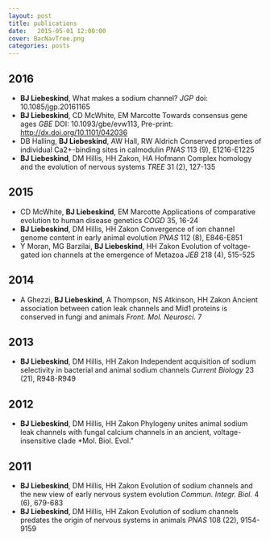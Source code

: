 ```yaml
---
layout: post
title: publications
date:   2015-05-01 12:00:00
cover: BacNavTree.png
categories: posts
---
```


## 2016

+ **BJ Liebeskind**, What makes a sodium channel? *JGP* doi: 10.1085/jgp.20161165
+ **BJ Liebeskind**, CD McWhite, EM Marcotte Towards consensus gene ages *GBE* DOI: 10.1093/gbe/evw113, Pre-print: http://dx.doi.org/10.1101/042036 
+ DB Halling, **BJ Liebeskind**, AW Hall, RW Aldrich Conserved properties of individual Ca2+-binding sites in calmodulin *PNAS* 113 (9), E1216-E1225
+ **BJ Liebeskind**, DM Hillis, HH Zakon, HA Hofmann Complex homology and the evolution of nervous systems *TREE* 31 (2), 127-135

## 2015

+ CD McWhite, **BJ Liebeskind**, EM Marcotte Applications of comparative evolution to human disease genetics *COGD* 35, 16-24
+ **BJ Liebeskind**, DM Hillis, HH Zakon Convergence of ion channel genome content in early animal evolution *PNAS* 112 (8), E846-E851
+ Y Moran, MG Barzilai, **BJ Liebeskind**, HH Zakon Evolution of voltage-gated ion channels at the emergence of Metazoa *JEB* 218 (4), 515-525

## 2014

+ A Ghezzi, **BJ Liebeskind**, A Thompson, NS Atkinson, HH Zakon Ancient association between cation leak channels and Mid1 proteins is conserved in fungi and animals *Front. Mol. Neurosci.* 7

## 2013

+ **BJ Liebeskind**, DM Hillis, HH Zakon Independent acquisition of sodium selectivity in bacterial and animal sodium channels *Current Biology* 23 (21), R948-R949

## 2012

+ **BJ Liebeskind**, DM Hillis, HH Zakon Phylogeny unites animal sodium leak channels with fungal calcium channels in an ancient, voltage-insensitive clade *Mol. Biol. Evol."

## 2011

+ **BJ Liebeskind**, DM Hillis, HH Zakon Evolution of sodium channels and the new view of early nervous system evolution *Commun. Integr. Biol.* 4 (6), 679-683
+ **BJ Liebeskind**, DM Hillis, HH Zakon Evolution of sodium channels predates the origin of nervous systems in animals *PNAS* 108 (22), 9154-9159

